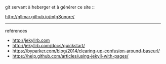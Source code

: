 git servant à heberger et à générer ce site ::

http://gllmar.github.io/mtgSonore/


---
reférences

* http://jekyllrb.com
* http://jekyllrb.com/docs/quickstart/
* https://byparker.com/blog/2014/clearing-up-confusion-around-baseurl/
* https://help.github.com/articles/using-jekyll-with-pages/
